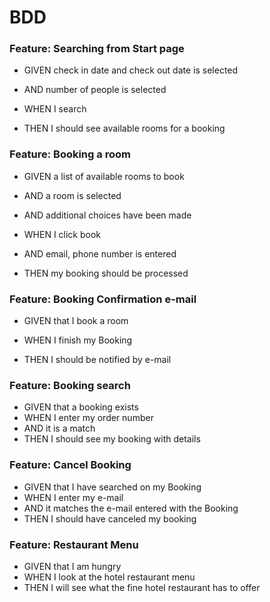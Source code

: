 # BDD

### Feature: Searching from Start page

* GIVEN check in date and check out date is selected 

* AND number of people is selected

* WHEN I search 

* THEN I should see available rooms for a booking




### Feature: Booking a room


* GIVEN a list of available rooms to book

* AND a room is selected

* AND additional choices have been made

* WHEN I click book

* AND email, phone number is entered

* THEN my booking should be processed




### Feature: Booking Confirmation e-mail 


* GIVEN that I book a room

* WHEN I finish my Booking

* THEN I should be notified by e-mail




### Feature: Booking search


* GIVEN that a booking exists
* WHEN I enter my order number
* AND it is a match
* THEN I should see my booking with details



### Feature: Cancel Booking

* GIVEN that I have searched on my Booking
* WHEN I enter my e-mail
* AND it matches the e-mail entered with the Booking
* THEN I should have canceled my booking



### Feature: Restaurant Menu

* GIVEN that I am hungry
* WHEN I look at the hotel restaurant menu
* THEN I will see what the fine hotel restaurant has to offer 

